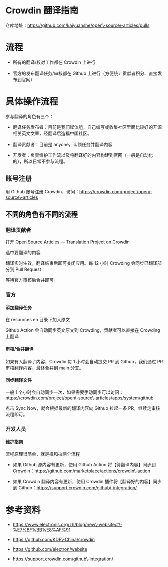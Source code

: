 # Crowdin 翻译指南

仓库地址：https://github.com/kaiyuanshe/open\-source\-articles/pulls

# 流程

- 所有的翻译/校对工作都在 Crowdin 上进行

- 官方的发布翻译任务/审核都在 Github 上进行（方便统计贡献者积分、直接发布到官网）

# 具体操作流程

参与翻译的角色有三个：

- 翻译任务发布者：目前是我们媒体组，自己编写或收集社区里面比较好的开源相关英文文章，经翻译后造福中国社区。

- 翻译贡献者：目前是 anyone，认领任务并翻译内容

- 开发者：负责维护工作流以及将翻译好的内容构建到官网（一般是自动化的），所以日常不参与流程。

## 账号注册

用 Github 账号注册 Crowdin，访问：https://crowdin.com/project/open\-source\-articles

## 不同的角色有不同的流程

### 翻译贡献者

打开 [Open Source Articles — Translation Project on Crowdin](https://crowdin.com/project/open-source-articles)

选中要翻译的内容

翻译实时生效，翻译结束后即可关闭应用。每 12 小时 Crowding 会同步已翻译部分到 Pull Request

等待官方审核后合并即可。

### 官方

#### 添加翻译任务

在 resources en 目录下加入原文

Github Action 会自动同步英文原文到 Crowding，贡献者可以直接在 Crowding 上翻译

#### 审核/合并翻译

如果有人翻译了内容，Crowdin 每 1 小时会自动提交 PR 到 Github，我们通过 PR 审核翻译内容，最终合并到 main 分支。

#### 同步翻译文件

一般 1 个小时会自动同步一次，如果需要手动同步可以访问：https://crowdin.com/project/open\-source\-articles/apps/system/github

点击 Sync Now，就会根据最新的翻译内容向 Github 拉起一条 PR，继续走审核流程即可。

### 开发人员

#### 维护指南

流程原理很简单，就是推和拉两个流程

- 如果 Github 源内容有更新，使用 Github Action 将【待翻译内容】同步到 Crowdin：https://github.com/marketplace/actions/crowdin\-action

- 如果 Crowdin 翻译内容有更新，使用 Crowdin 插件将【翻译好的内容】同步到 Github：https://support.crowdin.com/github\-integration/

# 参考资料

- https://www.electronjs.org/zh/blog/new\-website\#\-%E7%BF%BB%E8%AF%91

- https://github.com/KDE\-China/crowdin

- https://github.com/electron/website

- https://support.crowdin.com/github\-integration/



